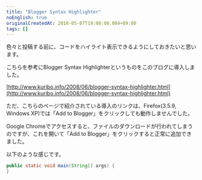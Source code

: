 ```yaml
---
title: "Blogger Syntax Highlighter"
noEnglish: true
originalCreatedAt: 2010-05-07T19:08:00.004+09:00
tags: []
---
```

色々と投稿する前に、コードをハイライト表示できるようにしておきたいと思います。
<!--more-->
こちらを参考にBlogger Syntax Highlighterというものをこのブログに導入しました。

[http://www.kuribo.info/2008/06/blogger-syntax-highlighter.html](http://www.kuribo.info/2008/06/blogger-syntax-highlighter.html)

ただ、こちらのページで紹介されている導入のリンクは、Firefox(3.5.9, Windows XP)では「Add to Blogger」をクリックしても動作しませんでした。

Google Chromeでアクセスすると、ファイルのダウンロードが行われてしまうのですが、これを開いて「Add to Blogger」をクリックすると正常に追加できました。

以下のような感じです。

```java
public static void main(String[] args) {
}
```
